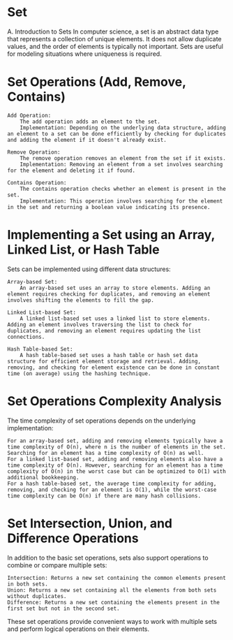 # Set

A. Introduction to Sets
In computer science, a set is an abstract data type that represents a collection of unique elements. It does not allow duplicate values, and the order of elements is typically not important. Sets are useful for modeling situations where uniqueness is required.

# Set Operations (Add, Remove, Contains)

    Add Operation:
        The add operation adds an element to the set.
        Implementation: Depending on the underlying data structure, adding an element to a set can be done efficiently by checking for duplicates and adding the element if it doesn't already exist.

    Remove Operation:
        The remove operation removes an element from the set if it exists.
        Implementation: Removing an element from a set involves searching for the element and deleting it if found.

    Contains Operation:
        The contains operation checks whether an element is present in the set.
        Implementation: This operation involves searching for the element in the set and returning a boolean value indicating its presence.

# Implementing a Set using an Array, Linked List, or Hash Table

Sets can be implemented using different data structures:

    Array-based Set:
        An array-based set uses an array to store elements. Adding an element requires checking for duplicates, and removing an element involves shifting the elements to fill the gap.

    Linked List-based Set:
        A linked list-based set uses a linked list to store elements. Adding an element involves traversing the list to check for duplicates, and removing an element requires updating the list connections.

    Hash Table-based Set:
        A hash table-based set uses a hash table or hash set data structure for efficient element storage and retrieval. Adding, removing, and checking for element existence can be done in constant time (on average) using the hashing technique.

# Set Operations Complexity Analysis

The time complexity of set operations depends on the underlying implementation:

    For an array-based set, adding and removing elements typically have a time complexity of O(n), where n is the number of elements in the set. Searching for an element has a time complexity of O(n) as well.
    For a linked list-based set, adding and removing elements also have a time complexity of O(n). However, searching for an element has a time complexity of O(n) in the worst case but can be optimized to O(1) with additional bookkeeping.
    For a hash table-based set, the average time complexity for adding, removing, and checking for an element is O(1), while the worst-case time complexity can be O(n) if there are many hash collisions.

# Set Intersection, Union, and Difference Operations

In addition to the basic set operations, sets also support operations to combine or compare multiple sets:

    Intersection: Returns a new set containing the common elements present in both sets.
    Union: Returns a new set containing all the elements from both sets without duplicates.
    Difference: Returns a new set containing the elements present in the first set but not in the second set.

These set operations provide convenient ways to work with multiple sets and perform logical operations on their elements.
